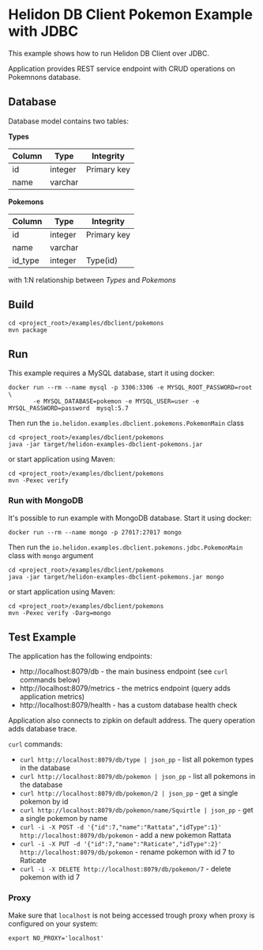 # Helidon DB Client Pokemon Example with JDBC

This example shows how to run Helidon DB Client over JDBC.

Application provides REST service endpoint with CRUD operations on Pokemnons
database.

## Database

Database model contains two tables:

**Types**

| Column | Type    | Integrity   |
|--------|---------|-------------|
| id     | integer | Primary key |
| name   | varchar | &nbsp;      |

**Pokemons**

| Column  | Type    | Integrity   |
|---------|---------|-------------|
| id      | integer | Primary key |
| name    | varchar | &nbsp;      |
| id_type | integer | Type(id)    |

with 1:N relationship between *Types* and *Pokemons*

## Build

```
cd <project_root>/examples/dbclient/pokemons
mvn package
```

## Run

This example requires a MySQL database, start it using docker:
```
docker run --rm --name mysql -p 3306:3306 -e MYSQL_ROOT_PASSWORD=root \
       -e MYSQL_DATABASE=pokemon -e MYSQL_USER=user -e MYSQL_PASSWORD=password  mysql:5.7
```

Then run the `io.helidon.examples.dbclient.pokemons.PokemonMain` class
```
cd <project_root>/examples/dbclient/pokemons
java -jar target/helidon-examples-dbclient-pokemons.jar
```
or start application using Maven:
```
cd <project_root>/examples/dbclient/pokemons
mvn -Pexec verify
```

### Run with MongoDB

It's possible to run example with MongoDB database. Start it using docker:
```
docker run --rm --name mongo -p 27017:27017 mongo
```

Then run the `io.helidon.examples.dbclient.pokemons.jdbc.PokemonMain` class with `mongo` argument
```
cd <project_root>/examples/dbclient/pokemons
java -jar target/helidon-examples-dbclient-pokemons.jar mongo
```
or start application using Maven:
```
cd <project_root>/examples/dbclient/pokemons
mvn -Pexec verify -Darg=mongo
```

## Test Example

The application has the following endpoints:

- http://localhost:8079/db - the main business endpoint (see `curl` commands below)
- http://localhost:8079/metrics - the metrics endpoint (query adds application metrics)
- http://localhost:8079/health - has a custom database health check

Application also connects to zipkin on default address.
The query operation adds database trace.

`curl` commands:

- `curl http://localhost:8079/db/type | json_pp` - list all pokemon types in the database
- `curl http://localhost:8079/db/pokemon | json_pp` - list all pokemons in the database
- `curl http://localhost:8079/db/pokemon/2 | json_pp` - get a single pokemon by id
- `curl http://localhost:8079/db/pokemon/name/Squirtle | json_pp` - get a single pokemon by name
- `curl -i -X POST -d '{"id":7,"name":"Rattata","idType":1}' http://localhost:8079/db/pokemon` - add a new pokemon Rattata
- `curl -i -X PUT -d '{"id":7,"name":"Raticate","idType":2}' http://localhost:8079/db/pokemon` - rename pokemon with id 7 to Raticate
- `curl -i -X DELETE http://localhost:8079/db/pokemon/7` - delete pokemon with id 7

### Proxy

Make sure that `localhost` is not being accessed trough proxy when proxy is configured on your system:
```
export NO_PROXY='localhost'
```
